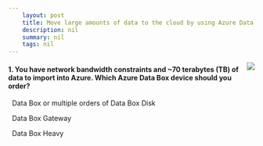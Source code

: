 ```yaml
---
    layout: post
    title: Move large amounts of data to the cloud by using Azure Data Box family - What is the Azure Data Box family?
    description: nil
    summary: nil
    tags: nil
---
```



 <a target="_blank" href="https://docs.microsoft.com/en-us/learn/modules/move-data-with-azure-data-box/2-what-is-azure-data-box-family/"><i class="fas fa-external-link-alt"></i> </a>
 <img align="right" src="https://docs.microsoft.com/en-us/learn/achievements/move-data-with-azure-data-box.svg">
####  1. You have network bandwidth constraints and ~70 terabytes (TB) of data to import into Azure. Which Azure Data Box device should you order?


<i class='fas fa-check-square' style='color: Dodgerblue;'></i> &nbsp;&nbsp;Data Box or multiple orders of Data Box Disk

<i class='far fa-square'></i> &nbsp;&nbsp;Data Box Gateway

<i class='far fa-square'></i> &nbsp;&nbsp;Data Box Heavy
<br />
<br />
<br />
